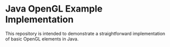 Java OpenGL Example Implementation
==================================

This repository is intended to demonstrate a straightforward implementation of basic OpenGL elements in Java.